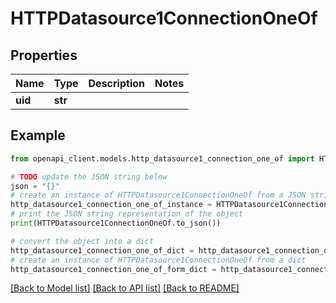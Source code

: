 # HTTPDatasource1ConnectionOneOf


## Properties

Name | Type | Description | Notes
------------ | ------------- | ------------- | -------------
**uid** | **str** |  | 

## Example

```python
from openapi_client.models.http_datasource1_connection_one_of import HTTPDatasource1ConnectionOneOf

# TODO update the JSON string below
json = "{}"
# create an instance of HTTPDatasource1ConnectionOneOf from a JSON string
http_datasource1_connection_one_of_instance = HTTPDatasource1ConnectionOneOf.from_json(json)
# print the JSON string representation of the object
print(HTTPDatasource1ConnectionOneOf.to_json())

# convert the object into a dict
http_datasource1_connection_one_of_dict = http_datasource1_connection_one_of_instance.to_dict()
# create an instance of HTTPDatasource1ConnectionOneOf from a dict
http_datasource1_connection_one_of_form_dict = http_datasource1_connection_one_of.from_dict(http_datasource1_connection_one_of_dict)
```
[[Back to Model list]](../README.md#documentation-for-models) [[Back to API list]](../README.md#documentation-for-api-endpoints) [[Back to README]](../README.md)



